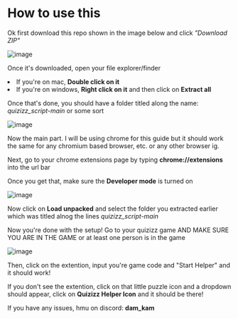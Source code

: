 # How to use this

Ok first download this repo shown in the image below and click <i>"Download ZIP"</i>

![image](https://cdn.discordapp.com/attachments/953660750285664330/1306415051787210802/image.png?ex=67369554&is=673543d4&hm=58d7bbdd911673739bf0973722047c2841ec3cb6fc2146e048b25d6c462c0729&)

Once it's downloaded, open your file explorer/finder

<li>
If you're on mac, <b>Double click on it</b>

</li>
<li>
If you're on windows, <b>Right click on it</b> and then click on <b>Extract all</b>
</li>


Once that's done, you should have a folder titled along the name:
<i>quizizz_script-main</i> or some sort

![image](https://cdn.discordapp.com/attachments/953660750285664330/1306416023859363962/image.png?ex=6736963c&is=673544bc&hm=1913b16c05259725ed137f234b8e08c490658f48b3aba41449e74239034f3659&)

Now the main part. I will be using chrome for this guide but it should work the same for any chromium based browser, etc. or any other browser ig.

Next, go to your chrome extensions page by typing <b>chrome://extensions</b> into the url bar

Once you get that, make sure the <b>Developer mode</b> is turned on

![image](https://cdn.discordapp.com/attachments/953660750285664330/1306416387551395922/image.png?ex=67369692&is=67354512&hm=74dc73115dc9e58b63b6cf63a3d61e3b02af0e39856b012cbcd14123ebe22e9b&)

Now click on <b>Load unpacked</b> and select the folder you extracted earlier which was titled alnog the lines <i>quizizz_script-main</i>

Now you're done with the setup!
Go to your quizizz game AND MAKE SURE YOU ARE IN THE GAME or at least one person is in the game

![image](https://cdn.discordapp.com/attachments/953660750285664330/1306417344607682581/image.png?ex=67369777&is=673545f7&hm=71ece281eea56ce0ea7e7c30ee3835cde22568b69ab792e3d0b69599b151cd9c&)

Then, click on the extention, input you're game code and "Start Helper" and it should work!

If you don't see the extention, click on that little puzzle icon and a dropdown should appear, click on <b>Quizizz Helper Icon</b> and it should be there!

If you have any issues, hmu on discord: <b>dam_kam</b>